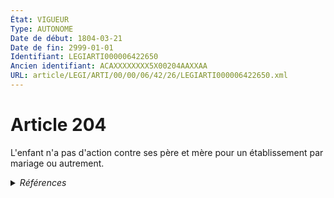 ```yaml
---
État: VIGUEUR
Type: AUTONOME
Date de début: 1804-03-21
Date de fin: 2999-01-01
Identifiant: LEGIARTI000006422650
Ancien identifiant: ACAXXXXXXXX5X00204AAXXAA
URL: article/LEGI/ARTI/00/00/06/42/26/LEGIARTI000006422650.xml
---
```


<h1>Article 204</h1>

L'enfant n'a pas d'action contre ses père et mère pour un établissement par
mariage ou autrement.


<details>
  <summary><em>Références</em></summary>

  <h2>Articles faisant référence à l'article</h2>
  
  <ul>
    <li>
      <a href="https://legal.tricoteuses.fr//redirection/LEGIARTI000006681209?vers=git&vers=legifrance">Code de la famille et de l'aide sociale - article 83 AUTONOME MODIFIE, en vigueur du 1986-01-08 au 1989-07-14</a> CITATION source
    </li>
    <li>
      <a href="https://legal.tricoteuses.fr//redirection/LEGIARTI000006681210?vers=git&vers=legifrance">Code de la famille et de l'aide sociale - article 83 AUTONOME ABROGE, en vigueur du 1989-07-14 au 2000-12-23</a> CITATION source
    </li>
  </ul>
  
  <h2>Références faites par l'article</h2>
  
  <ul>
    <li>
      2999-01-01 CITATION cible <a href="https://legal.tricoteuses.fr//redirection/LEGIARTI000006681210?vers=git&vers=legifrance">Code de la famille et de l'aide sociale - article 83 AUTONOME ABROGE, en vigueur du 1989-07-14 au 2000-12-23</a>
    </li>
    <li>
      CODIFICATION source Loi 1803-03-14
    </li>
    <li>
      CREATION source Loi 1803-03-17 promulguée le 27 mars 1803
    </li>
  </ul>
</details>
